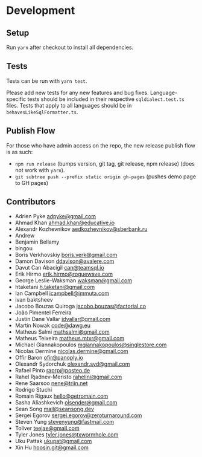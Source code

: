 # Development

## Setup

Run `yarn` after checkout to install all dependencies.

## Tests

Tests can be run with `yarn test`.

Please add new tests for any new features and bug fixes.
Language-specific tests should be included in their respective `sqldialect.test.ts` files.
Tests that apply to all languages should be in `behavesLikeSqlFormatter.ts`.

## Publish Flow

For those who have admin access on the repo, the new release publish flow is as such:

- `npm run release` (bumps version, git tag, git release, npm release) (does not work with `yarn`).
- `git subtree push --prefix static origin gh-pages` (pushes demo page to GH pages)

## Contributors

- Adrien Pyke <adpyke@gmail.com>
- Ahmad Khan <ahmad.khan@educative.io>
- Alexandr Kozhevnikov <aedkozhevnikov@sberbank.ru>
- Andrew
- Benjamin Bellamy
- bingou
- Boris Verkhovskiy <boris.verk@gmail.com>
- Damon Davison <ddavison@avalere.com>
- Davut Can Abacigil <can@teamsql.io>
- Erik Hirmo <erik.hirmo@roguewave.com>
- George Leslie-Waksman <waksman@gmail.com>
- htaketani <h.taketani@gmail.com>
- Ian Campbell <icampbell@immuta.com>
- ivan baktsheev
- Jacobo Bouzas Quiroga <jacobo.bouzas@factorial.co>
- João Pimentel Ferreira
- Justin Dane Vallar <jdvallar@gmail.com>
- Martin Nowak <code@dawg.eu>
- Matheus Salmi <mathsalmi@gmail.com>
- Matheus Teixeira <matheus.mtxr@gmail.com>
- Michael Giannakopoulos <mgiannakopoulos@singlestore.com>
- Nicolas Dermine <nicolas.dermine@gmail.com>
- Offir Baron <ofir@panoply.io>
- Olexandr Sydorchuk <olexandr.syd@gmail.com>
- Rafael Pinto <raprp@posteo.de>
- Rahel Rjadnev-Meristo <rahelini@gmail.com>
- Rene Saarsoo <nene@triin.net>
- Rodrigo Stuchi
- Romain Rigaux <hello@getromain.com>
- Sasha Aliashkevich <olsender@gmail.com>
- Sean Song <mail@seansong.dev>
- Sergei Egorov <sergei.egorov@zeroturnaround.com>
- Steven Yung <stevenyung@fastmail.com>
- Toliver <teejae@gmail.com>
- Tyler Jones <tyler.jones@txwormhole.com>
- Uku Pattak <ukupat@gmail.com>
- Xin Hu <hoosin.git@gmail.com>
